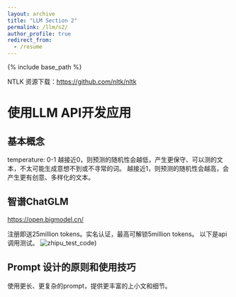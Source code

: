 ```yaml
---
layout: archive
title: "LLM Section 2"
permalink: /llm/s2/
author_profile: true
redirect_from:
  - /resume
---
```


{% include base_path %}

NTLK 资源下载：https://github.com/nltk/nltk


# 使用LLM API开发应用

## 基本概念
temperature: 0-1
越接近0，则预测的随机性会越低，产生更保守、可以测的文本，不太可能生成意想不到或不寻常的词。
越接近1，则预测的随机性会越高，会产生更有创意、多样化的文本。

## 智谱ChatGLM
https://open.bigmodel.cn/

注册即送25million tokens。实名认证，最高可解锁5million tokens。
以下是api调用测试。
![zhipu_test_code](https://niysniysniys.github.io/_pages/llm/assets/zhipu_test.png))

## Prompt 设计的原则和使用技巧
使用<font color:red>更长、更复杂的prompt</font>，提供更丰富的上小文和细节。




